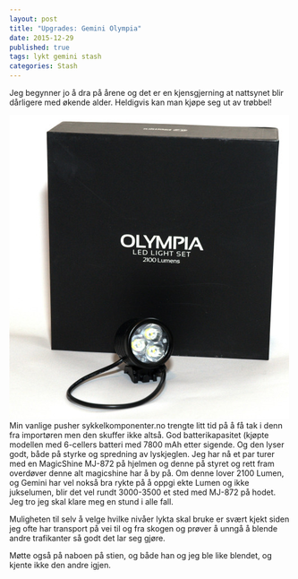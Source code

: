 ```yaml
---
layout: post
title: "Upgrades: Gemini Olympia"
date: 2015-12-29
published: true
tags: lykt gemini stash
categories: Stash 
---
```


Jeg begynner jo å dra på årene og det er en kjensgjerning at nattsynet blir dårligere med økende alder. Heldigvis kan man kjøpe seg ut av trøbbel!

<img src="/assets/gemini.jpg" alt="Olympia"/>
Min vanlige pusher sykkelkomponenter.no trengte litt tid på å få tak i denn fra importøren men den skuffer ikke altså. God batterikapasitet (kjøpte modellen med 6-cellers batteri med 7800 mAh etter sigende. Og den lyser godt, både på styrke og spredning av lyskjeglen. Jeg har nå et par turer med en MagicShine MJ-872 på hjelmen og denne på styret og rett fram overdøver denne alt magicshine har å by på. Om denne lover 2100 Lumen, og Gemini har vel nokså bra rykte på å oppgi ekte Lumen og ikke jukselumen, blir det vel rundt 3000-3500 et sted med MJ-872 på hodet. Jeg tro jeg skal klare meg en stund i alle fall.  

Muligheten til selv å velge hvilke nivåer lykta skal bruke er svært kjekt siden jeg ofte har transport på vei til og fra skogen og prøver å unngå å blende andre trafikanter så godt det lar seg gjøre. 

Møtte også på naboen på stien, og både han og jeg ble like blendet, og kjente ikke den andre igjen. 
